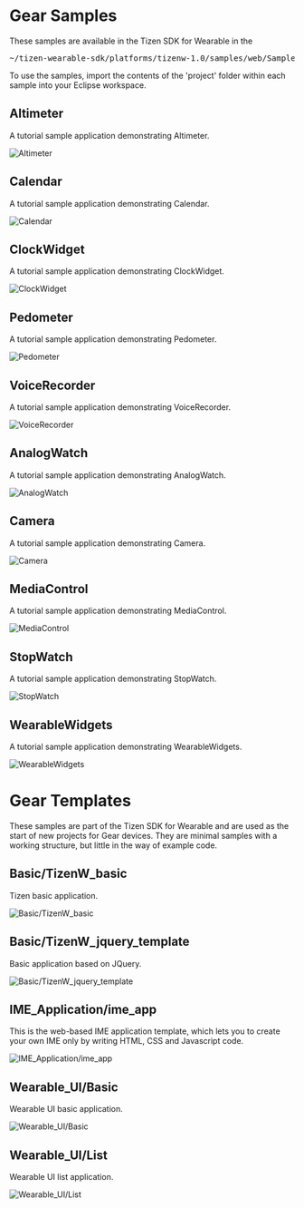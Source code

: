 # Gear Samples

These samples are available in the Tizen SDK for Wearable in the 

<pre>
~/tizen-wearable-sdk/platforms/tizenw-1.0/samples/web/Sample/Tizen/Web App
</pre>

To use the samples, import the contents of the 'project' folder within each
sample into your Eclipse workspace.

## Altimeter

A tutorial sample application demonstrating Altimeter.

![Altimeter](./Samples/Altimeter/screenshot.png)

## Calendar

A tutorial sample application demonstrating Calendar.

![Calendar](./Samples/Calendar/screenshot.png)

## ClockWidget

A tutorial sample application demonstrating ClockWidget.

![ClockWidget](./Samples/ClockWidget/screenshot.png)

## Pedometer

A tutorial sample application demonstrating Pedometer.

![Pedometer](./Samples/Pedometer/screenshot.png)

## VoiceRecorder

A tutorial sample application demonstrating VoiceRecorder.

![VoiceRecorder](./Samples/VoiceRecorder/screenshot.png)

## AnalogWatch  

A tutorial sample application demonstrating AnalogWatch.

![AnalogWatch](./Samples/AnalogWatch/screenshot.png)

## Camera    

A tutorial sample application demonstrating Camera.

![Camera](./Samples/Camera/screenshot.png)

## MediaControl  

A tutorial sample application demonstrating MediaControl.

![MediaControl](./Samples/MediaControl/screenshot.png)

## StopWatch  

A tutorial sample application demonstrating StopWatch.

![StopWatch](./Samples/StopWatch/screenshot.png)

## WearableWidgets

A tutorial sample application demonstrating WearableWidgets.

![WearableWidgets](./Samples/WearableWidgets/screenshot.png)

# Gear Templates

These samples are part of the Tizen SDK for Wearable and are used as the start
of new projects for Gear devices. They are minimal samples with a working
structure, but little in the way of example code.

## Basic/TizenW_basic

Tizen basic application.

![Basic/TizenW_basic](./Samples/Basic/TizenW_basic/screenshot.png)

## Basic/TizenW_jquery_template

Basic application based on JQuery.

![Basic/TizenW_jquery_template](./Samples/Basic/screenshot.png)

## IME_Application/ime_app

This is the web-based IME application template, which lets you to create your own IME only by writing HTML, CSS and Javascript code.

![IME_Application/ime_app](./Samples/IME_Application/ime_app/screenshot.png)

## Wearable_UI/Basic

Wearable UI basic application.

![Wearable_UI/Basic](./Samples/Wearable_UI/Basic/screenshot.png)

## Wearable_UI/List

Wearable UI list application.

![Wearable_UI/List](./Samples/Wearable_UI/List/screenshot.png)

